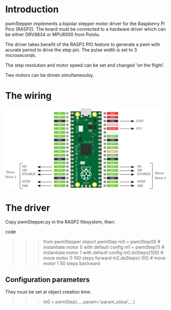 # Introduction

pwmStepper implements a bipolar stepper motor driver for the Raspberry Pi Pico (RASP2). The board must be connected to a hardware driver which can be either DRV8834 or MPU6500 from Pololu.

The driver takes benefit of the RASP2 PIO feature to generate a pwm with acurate period to drive the step pin. The pulse width is set to 3 microseconds.

The step resolution and motor speed can be set and changed 'on the flight'.

Two motors can be driven simultaneoulsy.

# The wiring

![wiring](wiring.png)

# The driver

Copy pwmStepper.py in the RASP2 filesystem, then:

code
>>> from pwmStepper import pwmStep
>>> m0 = pwmStep(0)      # instantiate motor 0 with default config
>>> m1 = pwmStep(1)      # instantiate motor 1 with default config
>>> m0.doSteps(100)      # move motor 0 100 steps forward
>>> m2.doSteps(-50)      # move motor 1 50 steps backward

## Configuration parameters

They must be set at object creation time:

>>> m0 = pwmStep(..., param='param_value',...)

